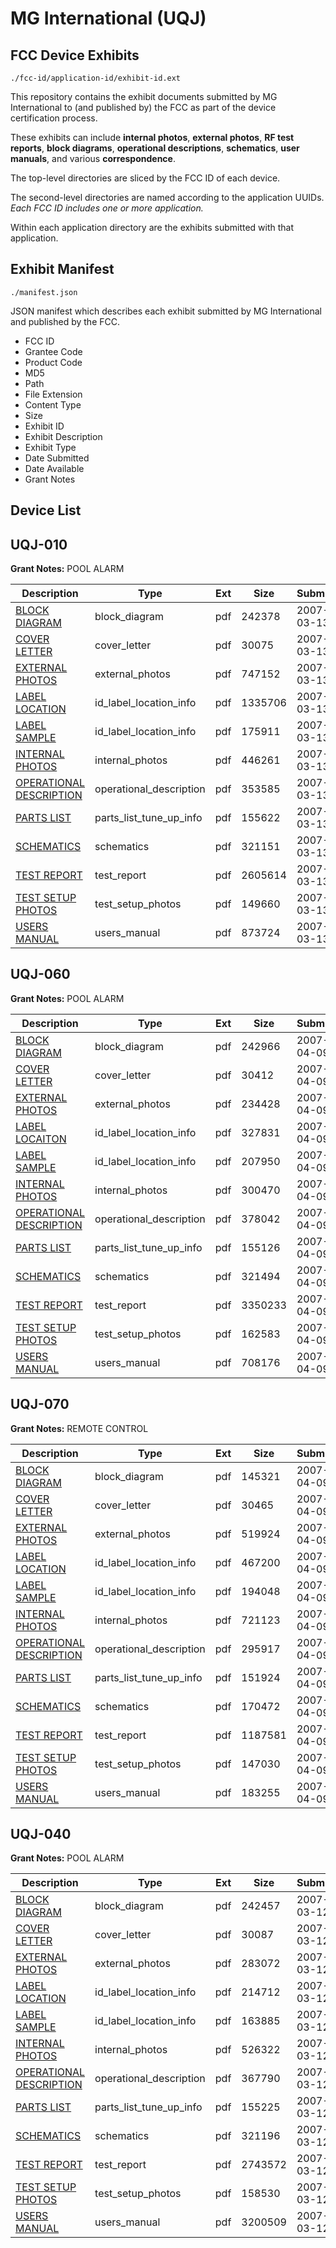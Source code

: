 # MG International (UQJ)
## FCC Device Exhibits

```
./fcc-id/application-id/exhibit-id.ext
```

This repository contains the exhibit documents submitted by MG International to (and published by) the FCC as part of the device certification process.

These exhibits can include **internal photos**, **external photos**, **RF test reports**, **block diagrams**, **operational descriptions**, **schematics**, **user manuals**, and various **correspondence**.

The top-level directories are sliced by the FCC ID of each device.

The second-level directories are named according to the application UUIDs. *Each FCC ID includes one or more application.*

Within each application directory are the exhibits submitted with that application. 

## Exhibit Manifest

```
./manifest.json
```

JSON manifest which describes each exhibit submitted by MG International and published by the FCC.

- FCC ID
- Grantee Code
- Product Code
- MD5
- Path
- File Extension
- Content Type
- Size
- Exhibit ID
- Exhibit Description
- Exhibit Type
- Date Submitted
- Date Available
- Grant Notes

## Device List
## UQJ-010
**Grant Notes:** POOL ALARM

| Description | Type | Ext | Size | Submitted | Available |
| ----------- | ---- | --- | ---- | --------- | --------- |
| [BLOCK DIAGRAM](UQJ-010/ce0bff2d555eb209ad55d2bc88df97f3/767677.pdf) | block_diagram | pdf | 242378 | 2007-03-13 | 2007-03-13 |
| [COVER LETTER](UQJ-010/ce0bff2d555eb209ad55d2bc88df97f3/767678.pdf) | cover_letter | pdf | 30075 | 2007-03-13 | 2007-03-13 |
| [EXTERNAL PHOTOS](UQJ-010/ce0bff2d555eb209ad55d2bc88df97f3/767679.pdf) | external_photos | pdf | 747152 | 2007-03-13 | 2007-03-13 |
| [LABEL LOCATION](UQJ-010/ce0bff2d555eb209ad55d2bc88df97f3/767681.pdf) | id_label_location_info | pdf | 1335706 | 2007-03-13 | 2007-03-13 |
| [LABEL SAMPLE](UQJ-010/ce0bff2d555eb209ad55d2bc88df97f3/767682.pdf) | id_label_location_info | pdf | 175911 | 2007-03-13 | 2007-03-13 |
| [INTERNAL PHOTOS](UQJ-010/ce0bff2d555eb209ad55d2bc88df97f3/767680.pdf) | internal_photos | pdf | 446261 | 2007-03-13 | 2007-03-13 |
| [OPERATIONAL DESCRIPTION](UQJ-010/ce0bff2d555eb209ad55d2bc88df97f3/767683.pdf) | operational_description | pdf | 353585 | 2007-03-13 | 2007-03-13 |
| [PARTS LIST](UQJ-010/ce0bff2d555eb209ad55d2bc88df97f3/767684.pdf) | parts_list_tune_up_info | pdf | 155622 | 2007-03-13 | 2007-03-13 |
| [SCHEMATICS](UQJ-010/ce0bff2d555eb209ad55d2bc88df97f3/767685.pdf) | schematics | pdf | 321151 | 2007-03-13 | 2007-03-13 |
| [TEST REPORT](UQJ-010/ce0bff2d555eb209ad55d2bc88df97f3/767686.pdf) | test_report | pdf | 2605614 | 2007-03-13 | 2007-03-13 |
| [TEST SETUP PHOTOS](UQJ-010/ce0bff2d555eb209ad55d2bc88df97f3/767687.pdf) | test_setup_photos | pdf | 149660 | 2007-03-13 | 2007-03-13 |
| [USERS MANUAL](UQJ-010/ce0bff2d555eb209ad55d2bc88df97f3/767688.pdf) | users_manual | pdf | 873724 | 2007-03-13 | 2007-03-13 |
## UQJ-060
**Grant Notes:** POOL ALARM

| Description | Type | Ext | Size | Submitted | Available |
| ----------- | ---- | --- | ---- | --------- | --------- |
| [BLOCK DIAGRAM](UQJ-060/b6c46ef2c9ce195bfba031cabda07415/778275.pdf) | block_diagram | pdf | 242966 | 2007-04-09 | 2007-04-09 |
| [COVER LETTER](UQJ-060/b6c46ef2c9ce195bfba031cabda07415/778276.pdf) | cover_letter | pdf | 30412 | 2007-04-09 | 2007-04-09 |
| [EXTERNAL PHOTOS](UQJ-060/b6c46ef2c9ce195bfba031cabda07415/778277.pdf) | external_photos | pdf | 234428 | 2007-04-09 | 2007-04-09 |
| [LABEL LOCAITON](UQJ-060/b6c46ef2c9ce195bfba031cabda07415/778279.pdf) | id_label_location_info | pdf | 327831 | 2007-04-09 | 2007-04-09 |
| [LABEL SAMPLE](UQJ-060/b6c46ef2c9ce195bfba031cabda07415/778280.pdf) | id_label_location_info | pdf | 207950 | 2007-04-09 | 2007-04-09 |
| [INTERNAL PHOTOS](UQJ-060/b6c46ef2c9ce195bfba031cabda07415/778278.pdf) | internal_photos | pdf | 300470 | 2007-04-09 | 2007-04-09 |
| [OPERATIONAL DESCRIPTION](UQJ-060/b6c46ef2c9ce195bfba031cabda07415/778281.pdf) | operational_description | pdf | 378042 | 2007-04-09 | 2007-04-09 |
| [PARTS LIST](UQJ-060/b6c46ef2c9ce195bfba031cabda07415/778282.pdf) | parts_list_tune_up_info | pdf | 155126 | 2007-04-09 | 2007-04-09 |
| [SCHEMATICS](UQJ-060/b6c46ef2c9ce195bfba031cabda07415/778283.pdf) | schematics | pdf | 321494 | 2007-04-09 | 2007-04-09 |
| [TEST REPORT](UQJ-060/b6c46ef2c9ce195bfba031cabda07415/778284.pdf) | test_report | pdf | 3350233 | 2007-04-09 | 2007-04-09 |
| [TEST SETUP PHOTOS](UQJ-060/b6c46ef2c9ce195bfba031cabda07415/778285.pdf) | test_setup_photos | pdf | 162583 | 2007-04-09 | 2007-04-09 |
| [USERS MANUAL](UQJ-060/b6c46ef2c9ce195bfba031cabda07415/778286.pdf) | users_manual | pdf | 708176 | 2007-04-09 | 2007-04-09 |
## UQJ-070
**Grant Notes:** REMOTE CONTROL

| Description | Type | Ext | Size | Submitted | Available |
| ----------- | ---- | --- | ---- | --------- | --------- |
| [BLOCK DIAGRAM](UQJ-070/16b8145246b759a5d23bbc010ffe57d3/778289.pdf) | block_diagram | pdf | 145321 | 2007-04-09 | 2007-04-09 |
| [COVER LETTER](UQJ-070/16b8145246b759a5d23bbc010ffe57d3/778290.pdf) | cover_letter | pdf | 30465 | 2007-04-09 | 2007-04-09 |
| [EXTERNAL PHOTOS](UQJ-070/16b8145246b759a5d23bbc010ffe57d3/778291.pdf) | external_photos | pdf | 519924 | 2007-04-09 | 2007-04-09 |
| [LABEL LOCATION](UQJ-070/16b8145246b759a5d23bbc010ffe57d3/778293.pdf) | id_label_location_info | pdf | 467200 | 2007-04-09 | 2007-04-09 |
| [LABEL SAMPLE](UQJ-070/16b8145246b759a5d23bbc010ffe57d3/778294.pdf) | id_label_location_info | pdf | 194048 | 2007-04-09 | 2007-04-09 |
| [INTERNAL PHOTOS](UQJ-070/16b8145246b759a5d23bbc010ffe57d3/778292.pdf) | internal_photos | pdf | 721123 | 2007-04-09 | 2007-04-09 |
| [OPERATIONAL DESCRIPTION](UQJ-070/16b8145246b759a5d23bbc010ffe57d3/778295.pdf) | operational_description | pdf | 295917 | 2007-04-09 | 2007-04-09 |
| [PARTS LIST](UQJ-070/16b8145246b759a5d23bbc010ffe57d3/778296.pdf) | parts_list_tune_up_info | pdf | 151924 | 2007-04-09 | 2007-04-09 |
| [SCHEMATICS](UQJ-070/16b8145246b759a5d23bbc010ffe57d3/778297.pdf) | schematics | pdf | 170472 | 2007-04-09 | 2007-04-09 |
| [TEST REPORT](UQJ-070/16b8145246b759a5d23bbc010ffe57d3/778299.pdf) | test_report | pdf | 1187581 | 2007-04-09 | 2007-04-09 |
| [TEST SETUP PHOTOS](UQJ-070/16b8145246b759a5d23bbc010ffe57d3/778288.pdf) | test_setup_photos | pdf | 147030 | 2007-04-09 | 2007-04-09 |
| [USERS MANUAL](UQJ-070/16b8145246b759a5d23bbc010ffe57d3/778298.pdf) | users_manual | pdf | 183255 | 2007-04-09 | 2007-04-09 |
## UQJ-040
**Grant Notes:** POOL ALARM

| Description | Type | Ext | Size | Submitted | Available |
| ----------- | ---- | --- | ---- | --------- | --------- |
| [BLOCK DIAGRAM](UQJ-040/3d38bccb85eae61610c11ae8186ed611/767055.pdf) | block_diagram | pdf | 242457 | 2007-03-12 | 2007-03-12 |
| [COVER LETTER](UQJ-040/3d38bccb85eae61610c11ae8186ed611/767056.pdf) | cover_letter | pdf | 30087 | 2007-03-12 | 2007-03-12 |
| [EXTERNAL PHOTOS](UQJ-040/3d38bccb85eae61610c11ae8186ed611/767057.pdf) | external_photos | pdf | 283072 | 2007-03-12 | 2007-03-12 |
| [LABEL LOCATION](UQJ-040/3d38bccb85eae61610c11ae8186ed611/767059.pdf) | id_label_location_info | pdf | 214712 | 2007-03-12 | 2007-03-12 |
| [LABEL SAMPLE](UQJ-040/3d38bccb85eae61610c11ae8186ed611/767060.pdf) | id_label_location_info | pdf | 163885 | 2007-03-12 | 2007-03-12 |
| [INTERNAL PHOTOS](UQJ-040/3d38bccb85eae61610c11ae8186ed611/767058.pdf) | internal_photos | pdf | 526322 | 2007-03-12 | 2007-03-12 |
| [OPERATIONAL DESCRIPTION](UQJ-040/3d38bccb85eae61610c11ae8186ed611/767061.pdf) | operational_description | pdf | 367790 | 2007-03-12 | 2007-03-12 |
| [PARTS LIST](UQJ-040/3d38bccb85eae61610c11ae8186ed611/767062.pdf) | parts_list_tune_up_info | pdf | 155225 | 2007-03-12 | 2007-03-12 |
| [SCHEMATICS](UQJ-040/3d38bccb85eae61610c11ae8186ed611/767063.pdf) | schematics | pdf | 321196 | 2007-03-12 | 2007-03-12 |
| [TEST REPORT](UQJ-040/3d38bccb85eae61610c11ae8186ed611/767064.pdf) | test_report | pdf | 2743572 | 2007-03-12 | 2007-03-12 |
| [TEST SETUP PHOTOS](UQJ-040/3d38bccb85eae61610c11ae8186ed611/767065.pdf) | test_setup_photos | pdf | 158530 | 2007-03-12 | 2007-03-12 |
| [USERS MANUAL](UQJ-040/3d38bccb85eae61610c11ae8186ed611/767066.pdf) | users_manual | pdf | 3200509 | 2007-03-12 | 2007-03-12 |
